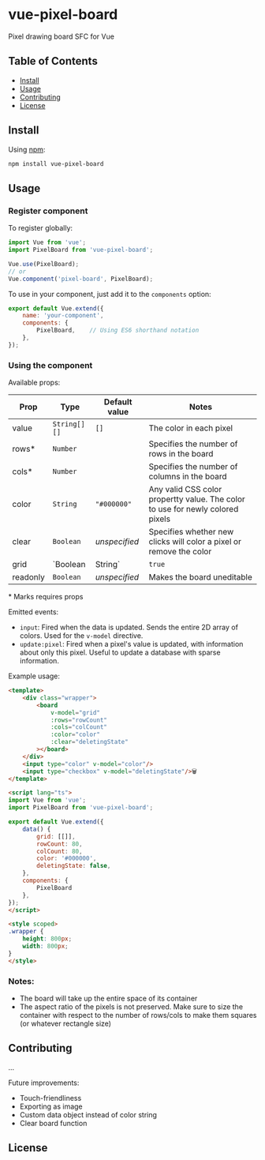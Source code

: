 # vue-pixel-board

Pixel drawing board SFC for Vue

## Table of Contents

- [Install](#install)
- [Usage](#usage)
- [Contributing](#contributing)
- [License](#license)

## Install

Using [npm](https://npmjs.com/):
```sh
npm install vue-pixel-board
```

## Usage

### Register component
To register globally:
```javascript
import Vue from 'vue';
import PixelBoard from 'vue-pixel-board';

Vue.use(PixelBoard);
// or
Vue.component('pixel-board', PixelBoard);
```

To use in your component, just add it to the `components` option:
```javascript
export default Vue.extend({
	name: 'your-component',
	components: {
		PixelBoard,    // Using ES6 shorthand notation
	},
});
```

### Using the component

Available props:

|Prop	|Type		 |Default value |Notes|
|-------|------------|--------------|---|
|value	|`String[][]`|`[]`			|The color in each pixel|
|rows*	|`Number`	 | 				|Specifies the number of rows in the board|
|cols*	|`Number`	 |				|Specifies the number of columns in the board|
|color	|`String`	 |`"#000000"`	|Any valid CSS color propertty value. The color to use for newly colored pixels|
|clear	|`Boolean`	 |_unspecified_	|Specifies whether new clicks will color a pixel or remove the color|
|grid	|`Boolean|String`|`true`	|If boolean, controls the visibility of grid lines. If string controls the shape of grid line (has to be a valid value for the CSS `border` property)|
|readonly|`Boolean`	 |_unspecified_	|Makes the board uneditable|
\* Marks requires props

Emitted events:
- `input`: Fired when the data is updated. Sends the entire 2D array of colors. Used for the `v-model` directive.
- `update:pixel`: Fired when a pixel's value is updated, with information about only this pixel. Useful to update a database with sparse information.

Example usage:
```html
<template>
	<div class="wrapper">
		<board
			v-model="grid"
			:rows="rowCount"
			:cols="colCount"
			:color="color"
			:clear="deletingState"
		></board>
	</div>
	<input type="color" v-model="color"/>
	<input type="checkbox" v-model="deletingState"/>🗑️
</template>

<script lang="ts">
import Vue from 'vue';
import PixelBoard from 'vue-pixel-board';

export default Vue.extend({
	data() {
		grid: [[]],
		rowCount: 80,
		colCount: 80,
		color: '#000000',
		deletingState: false,
	},
	components: {
		PixelBoard
	},
});
</script>

<style scoped>
.wrapper {
	height: 800px;
	width: 800px;
}
</style>
```

### Notes:
- The board will take up the entire space of its container
- The aspect ratio of the pixels is not preserved. Make sure to size the container with respect to the number of rows/cols to make them squares (or whatever rectangle size)


## Contributing
...

Future improvements:
- Touch-friendliness
- Exporting as image
- Custom data object instead of color string
- Clear board function

## License

